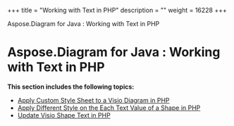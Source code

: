 +++
title = "Working with Text in PHP" 
description = "" 
weight = 16228 
+++

Aspose.Diagram for Java : Working with Text in PHP  

# Aspose.Diagram for Java : Working with Text in PHP


**This section includes the following topics:**

*   [Apply Custom Style Sheet to a Visio Diagram in PHP](https://docs2.aspose.com/diagram/java/plugins/asposediagramjavaforphp/phpprogrammersguide/workingwithtextinphp/apply+custom+style+sheet+to+a+visio+diagram+in+php)
*   [Apply Different Style on the Each Text Value of a Shape in PHP](https://docs2.aspose.com/diagram/java/plugins/asposediagramjavaforphp/phpprogrammersguide/workingwithtextinphp/apply+different+style+on+the+each+text+value+of+a+shape+in+php)
*   [Update Visio Shape Text in PHP](https://docs2.aspose.com/diagram/java/plugins/asposediagramjavaforphp/phpprogrammersguide/workingwithtextinphp/update+visio+shape+text+in+php)


